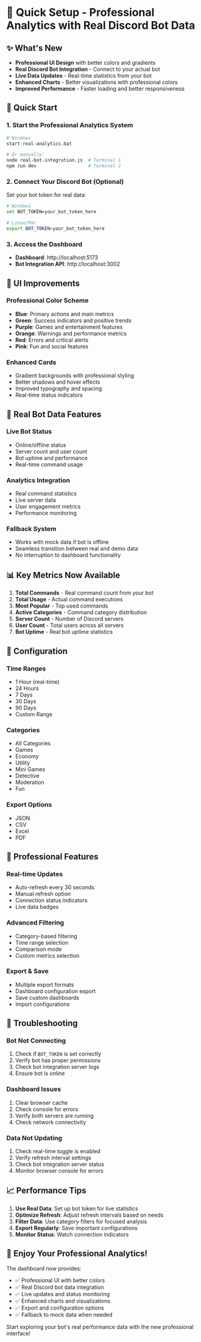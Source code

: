# 🚀 Quick Setup - Professional Analytics with Real Discord Bot Data

## ✨ What's New

- **Professional UI Design** with better colors and gradients
- **Real Discord Bot Integration** - Connect to your actual bot
- **Live Data Updates** - Real-time statistics from your bot
- **Enhanced Charts** - Better visualizations with professional colors
- **Improved Performance** - Faster loading and better responsiveness

## 🎯 Quick Start

### 1. Start the Professional Analytics System

```bash
# Windows
start-real-analytics.bat

# Or manually:
node real-bot-integration.js  # Terminal 1
npm run dev                   # Terminal 2
```

### 2. Connect Your Discord Bot (Optional)

Set your bot token for real data:

```bash
# Windows
set BOT_TOKEN=your_bot_token_here

# Linux/Mac
export BOT_TOKEN=your_bot_token_here
```

### 3. Access the Dashboard

- **Dashboard**: http://localhost:5173
- **Bot Integration API**: http://localhost:3002

## 🎨 UI Improvements

### Professional Color Scheme
- **Blue**: Primary actions and main metrics
- **Green**: Success indicators and positive trends
- **Purple**: Games and entertainment features
- **Orange**: Warnings and performance metrics
- **Red**: Errors and critical alerts
- **Pink**: Fun and social features

### Enhanced Cards
- Gradient backgrounds with professional styling
- Better shadows and hover effects
- Improved typography and spacing
- Real-time status indicators

## 🤖 Real Bot Data Features

### Live Bot Status
- Online/offline status
- Server count and user count
- Bot uptime and performance
- Real-time command usage

### Analytics Integration
- Real command statistics
- Live server data
- User engagement metrics
- Performance monitoring

### Fallback System
- Works with mock data if bot is offline
- Seamless transition between real and demo data
- No interruption to dashboard functionality

## 📊 Key Metrics Now Available

1. **Total Commands** - Real command count from your bot
2. **Total Usage** - Actual command executions
3. **Most Popular** - Top used commands
4. **Active Categories** - Command category distribution
5. **Server Count** - Number of Discord servers
6. **User Count** - Total users across all servers
7. **Bot Uptime** - Real bot uptime statistics

## 🔧 Configuration

### Time Ranges
- 1 Hour (real-time)
- 24 Hours
- 7 Days
- 30 Days
- 90 Days
- Custom Range

### Categories
- All Categories
- Games
- Economy
- Utility
- Mini Games
- Detective
- Moderation
- Fun

### Export Options
- JSON
- CSV
- Excel
- PDF

## 🎯 Professional Features

### Real-time Updates
- Auto-refresh every 30 seconds
- Manual refresh option
- Connection status indicators
- Live data badges

### Advanced Filtering
- Category-based filtering
- Time range selection
- Comparison mode
- Custom metrics selection

### Export & Save
- Multiple export formats
- Dashboard configuration export
- Save custom dashboards
- Import configurations

## 🚨 Troubleshooting

### Bot Not Connecting
1. Check if `BOT_TOKEN` is set correctly
2. Verify bot has proper permissions
3. Check bot integration server logs
4. Ensure bot is online

### Dashboard Issues
1. Clear browser cache
2. Check console for errors
3. Verify both servers are running
4. Check network connectivity

### Data Not Updating
1. Check real-time toggle is enabled
2. Verify refresh interval settings
3. Check bot integration server status
4. Monitor browser console for errors

## 📈 Performance Tips

1. **Use Real Data**: Set up bot token for live statistics
2. **Optimize Refresh**: Adjust refresh intervals based on needs
3. **Filter Data**: Use category filters for focused analysis
4. **Export Regularly**: Save important configurations
5. **Monitor Status**: Watch connection indicators

## 🎉 Enjoy Your Professional Analytics!

The dashboard now provides:
- ✅ Professional UI with better colors
- ✅ Real Discord bot data integration
- ✅ Live updates and status monitoring
- ✅ Enhanced charts and visualizations
- ✅ Export and configuration options
- ✅ Fallback to mock data when needed

Start exploring your bot's real performance data with the new professional interface!